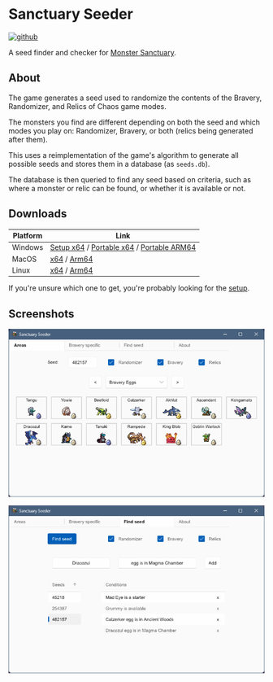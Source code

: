 # Sanctuary Seeder

[<img alt="github" src="https://img.shields.io/badge/github-minavoii/unity--random-8da0cb?labelColor=555555&logo=github" height="20">](https://github.com/minavoii/sanctuary-seeder)

A seed finder and checker for [Monster Sanctuary](https://store.steampowered.com/app/814370/Monster_Sanctuary/).

## About

The game generates a seed used to randomize the contents of the Bravery, Randomizer, and Relics of Chaos game modes.

The monsters you find are different depending on both the seed and which modes you play on: Randomizer, Bravery, or both (relics being generated after them).

This uses a reimplementation of the game's algorithm to generate all possible seeds and stores them in a database (as `seeds.db`).

The database is then queried to find any seed based on criteria, such as where a monster or relic can be found, or whether it is available or not.

## Downloads

| Platform | Link                                                                                                                                                                                                                                                                                                                                                                            |
| -------- | ------------------------------------------------------------------------------------------------------------------------------------------------------------------------------------------------------------------------------------------------------------------------------------------------------------------------------------------------------------------------------- |
| Windows  | [Setup x64](https://github.com/minavoii/sanctuary-seeder/releases/latest/download/sanctuary-seeder-Windows-x64-setup.exe) / [Portable x64](https://github.com/minavoii/sanctuary-seeder/releases/latest/download/sanctuary-seeder-Windows-x64.zip) / [Portable ARM64](https://github.com/minavoii/sanctuary-seeder/releases/latest/download/sanctuary-seeder-Windows-ARM64.zip) |
| MacOS    | [x64](https://github.com/minavoii/sanctuary-seeder/releases/latest/download/sanctuary-seeder-Darwin-x64.tar.gz) / [Arm64](https://github.com/minavoii/sanctuary-seeder/releases/latest/download/sanctuary-seeder-Darwin-ARM64.tar.gz)                                                                                                                                           |
| Linux    | [x64](https://github.com/minavoii/sanctuary-seeder/releases/latest/download/sanctuary-seeder-Linux-x64.tar.gz) / [Arm64](https://github.com/minavoii/sanctuary-seeder/releases/latest/download/sanctuary-seeder-Linux-ARM64.tar.gz)                                                                                                                                             |

If you're unsure which one to get, you're probably looking for the [setup](https://github.com/minavoii/sanctuary-seeder/releases/latest/download/sanctuary-seeder-Windows-x64-setup.exe).

## Screenshots

![A visual of available Bravery eggs](docs/eggs.png?raw=true "Title")

![The seed finder](docs/finder.png?raw=true "Title")
